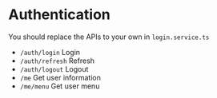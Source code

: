 # Authentication

You should replace the APIs to your own in `login.service.ts`

- `/auth/login` Login
- `/auth/refresh` Refresh
- `/auth/logout` Logout
- `/me` Get user information
- `/me/menu` Get user menu

